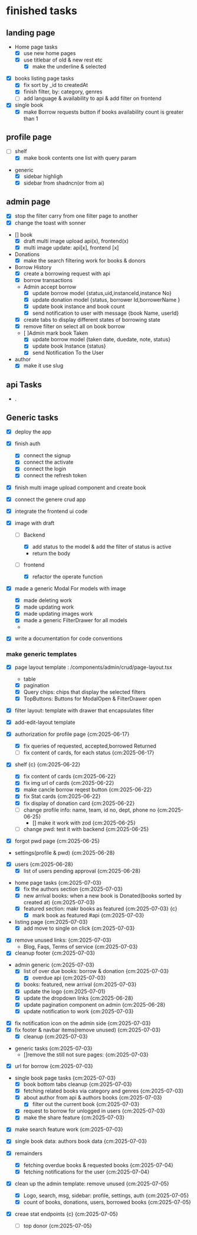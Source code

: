 # finished tasks

## landing page

- Home page tasks
  - [x] use new home pages
  - [x] use titlebar of old & new rest etc
    - [x] make the underline & selected
- [x] books listing page tasks
  - [x] fix sort by _id to createdAt
  - [x] finish filter, by: category, genres
  - [ ] add language & availability to api & add filter on frontend
- [x] single book
  - [x] make Borrow requests button if books availability count is greater than 1

## profile page

- [ ] shelf
  - [x] make book contents one list with query param
- generic
  - [x] sidebar highligh
  - [x] sidebar from shadncn(or from ai)

## admin page

- [x] stop the filter carry from one filter page to another
- [x] change the toast with sonner
- [] book
  - [x] draft multi image upload api(x), frontend(x)
  - [x] multi image update:   api[x], frontend [x]
- Donations
  - [x] make the search filtering work for books & donors
- Borrow History
  - [x] create a borrowing request with api
  - [x] borrow transactions
  - Admin accept borrow
    - [x] update borrow model {status,uid,instanceId,instance No}
    - [x] update donation model {status, borrower Id,borrowerName }
    - [x] update book instance and book count
    - [x] send notification to user with message {book Name, userId}
  - [x] create tabs to display different states of borrowing state
  - [x] remove filter on select all on book borrow
  - [ ]Admin mark book Taken
    - [x] update borrow model {taken date, duedate, note, status}
    - [x] update book Instance {status}
    - [x] send Notification To the User
- author
  - [x] make it use slug

## api Tasks

- .

## Generic tasks

- [x] deploy the app
- [x] finish auth
  - [x] connect the signup
  - [x] connect the activate
  - [x] connect the login
  - [x] connect the refresh token
- [x] finish multi image upload component and create book
- [x] connect the genere crud app
- [x] integrate the frontend ui code
- [x] image with draft
  - [ ] Backend
    - [x] add status to the model & add the filter of status is active
    - return the body

  - [ ] frontend
    - [x] refactor the operate function
- [x] made a generic Modal For models with image
  - [x] made deleting work
  - [x] made updating work
  - [x] made updating images work
  - [x] made a generic FilterDrawer for all models
  -
- [x] write a documentation for code conventions


  
### make generic templates

- [x] page layout template : /components/admin/crud/page-layout.tsx
  - table
  - [x] pagination
  - [x] Query chips: chips that display the selected filters
  - [x] TopButtons: Buttons for ModalOpen & FilterDrawer open
- [x] filter layout: template with drawer that encapsulates filter
- [x] add-edit-layout template
  


- [x] authorization for profile page {cm:2025-06-17}
  - [x] fix queries of requested, accepted,borrowed Returned
  - [ ] fix content of cards, for each status {cm:2025-06-17}
- [x] shelf {c} {cm:2025-06-22}
  - [x] fix content of cards {cm:2025-06-22}
  - [x] fix img url of cards {cm:2025-06-22}
  - [x] make cancle borrow reqest button {cm:2025-06-22}
  - [x] fix Stat cards {cm:2025-06-22}
  - [x] fix display of donation card {cm:2025-06-22}
  - [ ] change profile info: name, team, id no, dept, phone no {cm:2025-06-25}
    - [] make it work with zod {cm:2025-06-25}
  - [ ] change pwd: test it with backend {cm:2025-06-25}
- [x] forgot pwd page {cm:2025-06-25}
- settings(profile & pwd) {cm:2025-06-28}
- [x] users {cm:2025-06-28}
  - [x] list of users pending approval {cm:2025-06-28}
- home page tasks {cm:2025-07-03}
  - [x] fix the authors section {cm:2025-07-03}
  - [x] new arrival books: when a new book is Donated(books sorted by created at) {cm:2025-07-03}
  - [x] featured section: makr books as featured {cm:2025-07-03} {c}
    - [x] mark book as featured #api {cm:2025-07-03}
- listing page {cm:2025-07-03}
  - [x] add move to single on click {cm:2025-07-03}
- [x] remove unused links: {cm:2025-07-03}
  - Blog, Faqs, Terms of service {cm:2025-07-03}
- [x] cleanup footer {cm:2025-07-03}
- admin generic {cm:2025-07-03}
  - [x] list of over due books: borrow & donation {cm:2025-07-03}
    - [x] overdue api {cm:2025-07-03}
  - [x] books: featured, new arrival {cm:2025-07-03}
  - [x] update the logo {cm:2025-07-01}
  - [x] update the dropdown links {cm:2025-06-28}
  - [x] update pagination component on admin {cm:2025-06-28}
  - [x] update notification to work {cm:2025-07-03}
- [x] fix notification icon on the admin side {cm:2025-07-03}
- [x] fix footer & navbar items(remove unused) {cm:2025-07-03}
  - [x] cleanup {cm:2025-07-03}
- generic tasks {cm:2025-07-03}
  - []remove the still not sure pages: {cm:2025-07-03}
- [x] url for borrow {cm:2025-07-03}
- single book page tasks {cm:2025-07-03}
  - [x] book bottom tabs cleanup {cm:2025-07-03}
  - [x] fetching related books via category and genres {cm:2025-07-03}
  - [x] about author from api & authors books {cm:2025-07-03}
    - [x] filter out the current book {cm:2025-07-03}
  - [x] request to borrow for unlogged in users {cm:2025-07-03}
  - [x] make the share feature {cm:2025-07-03}
- [x] make search feature work {cm:2025-07-03}
- [x] single book data: authors book data {cm:2025-07-03}

- [x] remainders
  - [x] fetching overdue books & requested books {cm:2025-07-04}
  - [x] fetching notifications for the user {cm:2025-07-04}
- [x] clean up the admin template: remove unused {cm:2025-07-05}
  - [x] Logo, search, msg, sidebar: profile, settings, auth {cm:2025-07-05}
  - [x] count of books, donations, users, borrowed books {cm:2025-07-05}
- [x] creae stat endpoints {c} {cm:2025-07-05}
  - [ ] top donor {cm:2025-07-05}